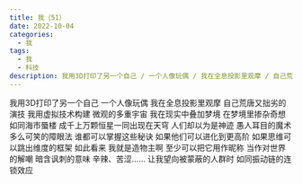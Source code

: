 ```yaml
---
title: 我（51）
date: 2022-10-04
categories:
  - 我
tags:
  - 我
  - 科技
description: 我用3D打印了另一个自己 / 一个人像玩偶 / 我在全息投影里观摩 / 自己荒唐又拙劣的演技
---
```


我用3D打印了另一个自己
一个人像玩偶
我在全息投影里观摩
自己荒唐又拙劣的演技
我用虚拟技术构建
微观的多重宇宙
我在现实中叠加梦境
在梦境里掺杂奇想
如同海市蜃楼
成千上万颗恒星一同出现在天穹
人们却以为是神迹
愚人耳目的魔术
多么可笑的障眼法
谁都可以掌握这些秘诀
如果他们可以进化到更高阶
如果思维可以跳出维度的框架
如此看来
我就是造物主啊
至少可以把它用作昵称
当作对世界的解嘲
暗含讽刺的意味
辛辣、苦涩……
让我望向被蒙蔽的人群时
如同振动链的连锁效应

